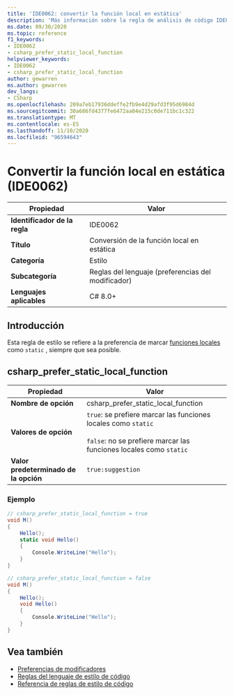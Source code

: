 ```yaml
---
title: 'IDE0062: convertir la función local en estática'
description: 'Más información sobre la regla de análisis de código IDE0062: hacer que la función local sea estática'
ms.date: 09/30/2020
ms.topic: reference
f1_keywords:
- IDE0062
- csharp_prefer_static_local_function
helpviewer_keywords:
- IDE0062
- csharp_prefer_static_local_function
author: gewarren
ms.author: gewarren
dev_langs:
- CSharp
ms.openlocfilehash: 209a7eb17936ddeffe2fb9e4d29afd3f95d6984d
ms.sourcegitcommit: 30a686fd4377fe6472aa04e215c0de711bc1c322
ms.translationtype: MT
ms.contentlocale: es-ES
ms.lasthandoff: 11/10/2020
ms.locfileid: "96594643"
---
```

# <a name="make-local-function-static-ide0062"></a>Convertir la función local en estática (IDE0062)

|Propiedad|Valor|
|-|-|
| **Identificador de la regla** | IDE0062 |
| **Título** | Conversión de la función local en estática |
| **Categoría** | Estilo |
| **Subcategoría** | Reglas del lenguaje (preferencias del modificador) |
| **Lenguajes aplicables** | C# 8.0+ |

## <a name="overview"></a>Introducción

Esta regla de estilo se refiere a la preferencia de marcar [funciones locales](../../../csharp/programming-guide/classes-and-structs/local-functions.md) como `static` , siempre que sea posible.

## <a name="csharp_prefer_static_local_function"></a>csharp_prefer_static_local_function

|Propiedad|Valor|
|-|-|
| **Nombre de opción** | csharp_prefer_static_local_function |
| **Valores de opción** | `true`: se prefiere marcar las funciones locales como `static`<br /><br />`false`: no se prefiere marcar las funciones locales como `static` |
| **Valor predeterminado de la opción** | `true:suggestion` |

### <a name="example"></a>Ejemplo

```csharp
// csharp_prefer_static_local_function = true
void M()
{
    Hello();
    static void Hello()
    {
        Console.WriteLine("Hello");
    }
}

// csharp_prefer_static_local_function = false
void M()
{
    Hello();
    void Hello()
    {
        Console.WriteLine("Hello");
    }
}
```

## <a name="see-also"></a>Vea también

- [Preferencias de modificadores](modifier-preferences.md)
- [Reglas del lenguaje de estilo de código](language-rules.md)
- [Referencia de reglas de estilo de código](index.md)
